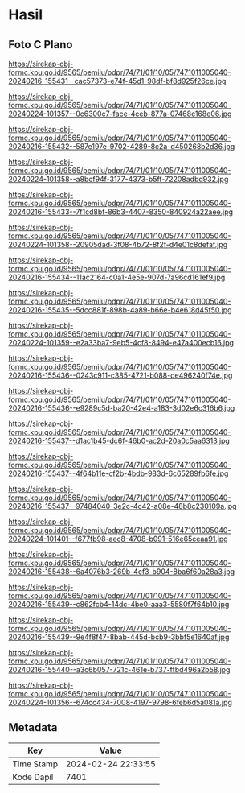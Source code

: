 # Hasil

## Foto C Plano

https://sirekap-obj-formc.kpu.go.id/9565/pemilu/pdpr/74/71/01/10/05/7471011005040-20240216-155431--cac57373-e74f-45d1-98df-bf8d925f26ce.jpg

https://sirekap-obj-formc.kpu.go.id/9565/pemilu/pdpr/74/71/01/10/05/7471011005040-20240224-101357--0c6300c7-face-4ceb-877a-07468c168e06.jpg

https://sirekap-obj-formc.kpu.go.id/9565/pemilu/pdpr/74/71/01/10/05/7471011005040-20240216-155432--587e197e-9702-4289-8c2a-d450268b2d36.jpg

https://sirekap-obj-formc.kpu.go.id/9565/pemilu/pdpr/74/71/01/10/05/7471011005040-20240224-101358--a8bcf94f-3177-4373-b5ff-72208adbd932.jpg

https://sirekap-obj-formc.kpu.go.id/9565/pemilu/pdpr/74/71/01/10/05/7471011005040-20240216-155433--7f1cd8bf-86b3-4407-8350-840924a22aee.jpg

https://sirekap-obj-formc.kpu.go.id/9565/pemilu/pdpr/74/71/01/10/05/7471011005040-20240224-101358--20905dad-3f08-4b72-8f2f-d4e01c8defaf.jpg

https://sirekap-obj-formc.kpu.go.id/9565/pemilu/pdpr/74/71/01/10/05/7471011005040-20240216-155434--11ac2164-c0a1-4e5e-907d-7a96cd161ef9.jpg

https://sirekap-obj-formc.kpu.go.id/9565/pemilu/pdpr/74/71/01/10/05/7471011005040-20240216-155435--5dcc881f-898b-4a89-b66e-b4e618d45f50.jpg

https://sirekap-obj-formc.kpu.go.id/9565/pemilu/pdpr/74/71/01/10/05/7471011005040-20240224-101359--e2a33ba7-9eb5-4cf8-8494-e47a400ecb16.jpg

https://sirekap-obj-formc.kpu.go.id/9565/pemilu/pdpr/74/71/01/10/05/7471011005040-20240216-155436--0243c911-c385-4721-b088-de496240f74e.jpg

https://sirekap-obj-formc.kpu.go.id/9565/pemilu/pdpr/74/71/01/10/05/7471011005040-20240216-155436--e9289c5d-ba20-42e4-a183-3d02e6c316b6.jpg

https://sirekap-obj-formc.kpu.go.id/9565/pemilu/pdpr/74/71/01/10/05/7471011005040-20240216-155437--d1ac1b45-dc6f-46b0-ac2d-20a0c5aa6313.jpg

https://sirekap-obj-formc.kpu.go.id/9565/pemilu/pdpr/74/71/01/10/05/7471011005040-20240216-155437--4f64b11e-cf2b-4bdb-983d-6c65289fb6fe.jpg

https://sirekap-obj-formc.kpu.go.id/9565/pemilu/pdpr/74/71/01/10/05/7471011005040-20240216-155437--97484040-3e2c-4c42-a08e-48b8c230109a.jpg

https://sirekap-obj-formc.kpu.go.id/9565/pemilu/pdpr/74/71/01/10/05/7471011005040-20240224-101401--f677fb98-aec8-4708-b091-516e65ceaa91.jpg

https://sirekap-obj-formc.kpu.go.id/9565/pemilu/pdpr/74/71/01/10/05/7471011005040-20240216-155438--6a4076b3-269b-4cf3-b904-8ba6f60a28a3.jpg

https://sirekap-obj-formc.kpu.go.id/9565/pemilu/pdpr/74/71/01/10/05/7471011005040-20240216-155439--c862fcb4-14dc-4be0-aaa3-5580f7f64b10.jpg

https://sirekap-obj-formc.kpu.go.id/9565/pemilu/pdpr/74/71/01/10/05/7471011005040-20240216-155439--9e4f8f47-8bab-445d-bcb9-3bbf5e1640af.jpg

https://sirekap-obj-formc.kpu.go.id/9565/pemilu/pdpr/74/71/01/10/05/7471011005040-20240216-155440--a3c6b057-721c-461e-b737-ffbd496a2b58.jpg

https://sirekap-obj-formc.kpu.go.id/9565/pemilu/pdpr/74/71/01/10/05/7471011005040-20240224-101356--674cc434-7008-4197-9798-6feb6d5a081a.jpg


## Metadata

| Key        | Value               |
| ---------- | ------------------- |
| Time Stamp | 2024-02-24 22:33:55 |
| Kode Dapil | 7401                |



